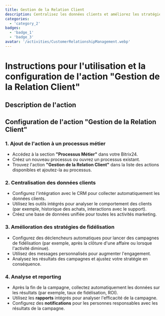 ```yaml
---
title: Gestion de la Relation Client
description: Centralisez les données clients et améliorez les stratégies de fidélisation.
categories: 
  - 'category_2'
badges: 
  - 'badge_1'
  - 'badge_3'
avatar: '/activities/CustomerRelationshipManagement.webp'
---
```


# Instructions pour l'utilisation et la configuration de l'action "Gestion de la Relation Client"

## Description de l'action

## **Configuration de l'action "Gestion de la Relation Client"**

### 1. Ajout de l'action à un processus métier
- Accédez à la section **"Processus Métier"** dans votre Bitrix24.
- Créez un nouveau processus ou ouvrez un processus existant.
- Trouvez l'action **"Gestion de la Relation Client"** dans la liste des actions disponibles et ajoutez-la au processus.

### 2. Centralisation des données clients
- Configurez l'intégration avec le CRM pour collecter automatiquement les données clients.
- Utilisez les outils intégrés pour analyser le comportement des clients (par exemple, historique des achats, interactions avec le support).
- Créez une base de données unifiée pour toutes les activités marketing.

### 3. Amélioration des stratégies de fidélisation
- Configurez des déclencheurs automatiques pour lancer des campagnes de fidélisation (par exemple, après la clôture d'une affaire ou lorsque l'activité diminue).
- Utilisez des messages personnalisés pour augmenter l'engagement.
- Analysez les résultats des campagnes et ajustez votre stratégie en conséquence.

### 4. Analyse et reporting
- Après la fin de la campagne, collectez automatiquement les données sur les résultats (par exemple, taux de fidélisation, ROI).
- Utilisez les **rapports** intégrés pour analyser l'efficacité de la campagne.
- Configurez des **notifications** pour les personnes responsables avec les résultats de la campagne.